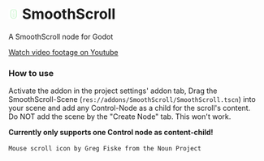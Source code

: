 # <img src="./addons/SmoothScroll/class-icon.svg" alt="drawing" width="20" style="padding-top: 20px;"/>   SmoothScroll
 A SmoothScroll node for Godot

[Watch video footage on Youtube](https://www.youtube.com/watch?v=6r474hLOfPU)

### How to use
Activate the addon in the project settings' addon tab,
Drag the SmoothScroll-Scene (`res://addons/SmoothScroll/SmoothScroll.tscn`) into your scene and add any Control-Node as a child for the scroll's content.
<br>
Do NOT add the scene by the "Create Node" tab. This won't work.

**Currently only supports one Control node as content-child!**



`Mouse scroll icon by Greg Fiske from the Noun Project`
